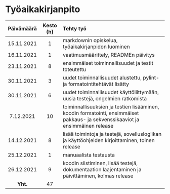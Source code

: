 # Työaikakirjanpito

| Päivämäärä | Kesto (h) | Tehty työ |
|:----------:|:---------:|:----------|
| 15.11.2021 | 1         | markdownin opiskelua, työaikakirjanpidon luominen |
| 16.11.2021 | 1         | vaatimusmäärittely, READMEn päivitys |
| 23.11.2021 | 8         | ensimmäiset toiminnallisuudet ja testit toteutettu |
| 30.11.2021 | 3         | uudet toiminnallisuudet alustettu, pylint- ja formatointitehtävät lisätty |
| 30.11.2021 | 6         | uudet toiminnallisuudet käyttöliittymään, uusia testejä, ongelmien ratkomista |
| 7.12.2021  | 10        | toiminnallisuuksien ja testien lisääminen, koodin formatointi, ensimmäiset pakkaus- ja sekvenssikaaviot ja ensimmäinen release |
| 14.12.2021 | 8         | lisää toimintoja ja testejä, sovelluslogiikan ja käyttöohjeiden kirjoittaminen, toinen release |
| 25.12.2021 | 1         | manuaalista testausta |
| 26.12.2021 | 9         | koodin siistiminen, lisää testejä, dokumentaation laajentaminen ja päivittäminen, kolmas release |
| **Yht.**   | 47        |           |
